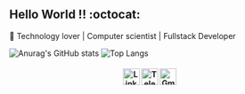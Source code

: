 ## Hello World !! :octocat: <br>

:sparkling_heart: Technology lover | Computer scientist | Fullstack Developer
<br>

![Anurag's GitHub stats](https://github-readme-stats.vercel.app/api?username=jvictorfarias&hide=contribs&theme=dracula&show_icons=true&hide_title=true)
![Top Langs](https://github-readme-stats.vercel.app/api/top-langs/?username=jvictorfarias&theme=dracula&layout=compact&hide_title=true)





<h4 align="center"> 

<a href="https://www.linkedin.com/in/jvictorfarias/" rel="nofollow"><img src="https://image.flaticon.com/icons/png/512/355/355994.png" width="30px" alt="Linkedin Badge" data-canonical-src="https://image.flaticon.com/icons/png/512/185/185964.png?style=flat-square&amp;logo=Linkedin&amp;logoColor=white&amp;link=https://www.linkedin.com/in/jvictorfarias/" style="max-width:10%"></a>
<a href="https://t.me/jvictorfarias" rel="nofollow">
 <a href="https://t.me/jvictorfarias" rel="nofollow"><img src="https://image.flaticon.com/icons/png/512/355/355977.png" width="30px" alt="Telegram Badge" data-canonical-src="https://img.shields.io/badge/-Telegram-1ca0f1?style=flat-square&amp;labelColor=1ca0f1&amp;logo=telegram&amp;logoColor=white&amp;link=https://t.me/jvictorfarias" style="max-width:100%;"></a>
<a href="mailto:victorfarias.new@gmail.com"><img src="https://image.flaticon.com/icons/png/512/355/355992.png" width="30px" alt="Gmail Badge" data-canonical-src="https://img.shields.io/badge/-Gmail-c14438?style=flat-square&amp;logo=Gmail&amp;logoColor=white&amp;link=mailto:victorfarias.new@gmail.com" style="max-width:100%;"></a></p>

